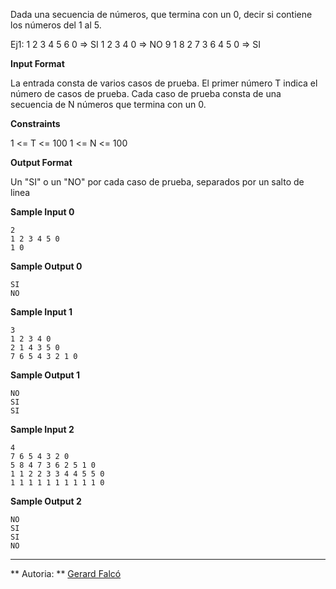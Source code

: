 Dada una secuencia de números, que termina con un 0, decir si contiene
los números del 1 al 5.

Ej1: 1 2 3 4 5 6 0 =\> SI 1 2 3 4 0 =\> NO 9 1 8 2 7 3 6 4 5 0 =\> SI

**Input Format**

La entrada consta de varios casos de prueba. El primer número T indica
el número de casos de prueba. Cada caso de prueba consta de una
secuencia de N números que termina con un 0.

**Constraints**

1 \<= T \<= 100 1 \<= N \<= 100

**Output Format**

Un "SI" o un "NO" por cada caso de prueba, separados por un salto de
linea

**Sample Input 0**

    2
    1 2 3 4 5 0
    1 0

**Sample Output 0**

    SI
    NO

**Sample Input 1**

    3
    1 2 3 4 0
    2 1 4 3 5 0
    7 6 5 4 3 2 1 0

**Sample Output 1**

    NO
    SI
    SI

**Sample Input 2**

    4
    7 6 5 4 3 2 0
    5 8 4 7 3 6 2 5 1 0
    1 1 2 2 3 3 4 4 5 5 0
    1 1 1 1 1 1 1 1 1 1 0

**Sample Output 2**

    NO
    SI
    SI
    NO

----------

** Autoria: **
[Gerard Falcó](https://github.com/gerardfp)
